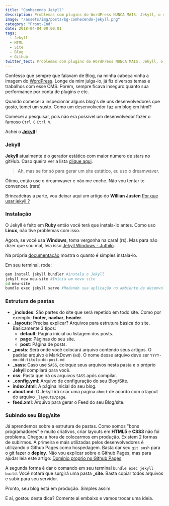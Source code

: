 ```yaml
---
title: "Conhecendo Jekyll"
description: Problemas com plugins do WordPress NUNCA MAIS. Jekyll, o melhor gerador de site estático feito para desenvolvedores.
image: "/assets/img/posts/bg-conhecendo-jekyll.png"
category: "Front-End"
date: 2018-04-04 00:00:01
tags:
  - Jekyll
  - HTML
  - Site
  - Blog
  - Github
twitter_text: Problemas com plugins do WordPress NUNCA MAIS. Jekyll, o melhor gerador de site estático feito para desenvolvedores.
---
```


Confesso que sempre que falavam de Blog, na minha cabeça vinha a imagem do [WordPress](https://br.wordpress.com/). Longe de mim julga-lo, já fiz diversos temas e trabalhos com esse CMS.
Porém, sempre ficava inseguro quanto sua performance por conta de plugins e etc.

Quando comecei a inspecionar alguns blog's de uns desenvolvedores que gosto, tomei um susto. Como um desenvolvedor faz um blog em html?

Comecei a pesquisar, pois não era possível um desenvolvedor fazer o famoso `Ctrl C` `Ctrl V`.

Achei o **[Jekyll](http://jekyllrb.com)** !

### Jekyll

**Jekyll** atualmente é o gerador estático com maior número de stars no gitHub. Caso queira ver a lista [clique aqui](https://www.staticgen.com/).

> Ah, mas se for só para gerar um site estático, eu uso o dreamwaver.

Ótimo, então use o dreamwaver e não me enche. Não vou tentar te convencer. (rsrs)

Brincadeiras a parte, vou deixar aqui um artigo do **Willian Justen** [Por que usar jekyll ?](https://willianjusten.com.br/por-que-usar-jekyll/)

### Instalação

O Jekyll é feito em **Ruby** então você terá que instala-lo antes. Como uso **Linux**, não tive problemas com isso.

Agora, se você usa **Windows**, toma vergonha na cara! (rs). Mas para não dizer que sou mal, leia isso [Jekyll Windows - Juthilo](http://jekyll-windows.juthilo.com/).

Na própria [documentação](https://jekyllrb.com/) mostra o quanto é simples instala-lo.

Em seu terminal, rode:

```bash
gem install jekyll bundler #instala o Jekyll
jekyll new meu-site #Inicia um novo site
cd meu-site
bundle exec jekyll serve #Rodando sua aplicação no ambiente de desenvolvimento
```

### Estrutura de pastas

- **\_includes**: São partes do site que será repetido em todo site. Como por exemplo: **footer**, **navbar**, **header**.
- **\_layouts**: Precisa explicar? Arquivos para estrutura básica do site. Basicamente 3 tipos:
  - **default**: Página inicial ou listagem dos posts.
  - **page**: Páginas do seu site.
  - **post**: Página de posts.
- **\_posts**: Será onde você colocará arquivo contendo seus artigos. O padrão arquivo é MarkDown (`md`). O nome desse arquivo deve ser `YYYY-mm-dd-titulo-do-post.md`
- **\_sass**: Caso use `SASS`, coloque seus arquivos nesta pasta e o próprio **Jekyll** compilará para você.
- **css**: Pasta que irá os arquivos `SASS` após compilar.
- **\_config.yml**: Arquivo de configuração do seu Blog/Site.
- **index.html**: A página inicial do seu blog.
- **about.md**: O Jekyll irá criar uma pagina `about` de acordo com o layout do arquivo `_layouts/page`.
- **feed.xml**: Arquivo para gerar o Feed do seu Blog/site.

### Subindo seu Blog/site

Já aprendemos sobre a estrutura de pastas. Como somos "bons programadores" e muito criativos, criar layouts em **HTML5** e **CSS3** não foi problema.
Chegou a hora de colocarmos em produção.
Existem 2 formas de subirmos. A primeira e mais utilizadas pelos desenvolvedores é utilizando o Github Pages como hospedagem. Basta dar seu `git push` para o git fazer o **deploy**. Não vou explicar sobre o Github Pages, mas para ajudar leia este artigo: [Dominio proprio no Github Pages](https://willianjusten.com.br/dominio-proprio-no-github-pages/)

A segunda forma é dar o comando em seu terminal `bundle exec jekyll build`. Você notará que surgirá uma pasta **\_site**. Basta copiar todos arquivos e subir para seu servidor.

Pronto, seu blog está em produção. Simples assim.

E aí, gostou desta dica? Comente ai embaixo e vamos trocar uma ideia.
